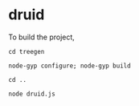 # druid

To build the project,

```
cd treegen

node-gyp configure; node-gyp build

cd ..

node druid.js

```
